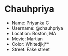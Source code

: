# Chauhpriya

* Name: Priyanka C
* Username: @chauhpriya
* Location: Boston, MA
* Movie: Martian
* Color: Whitedjkj**
* Street: Fake street
